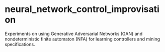 # neural_network_control_improvisation
Experiments on using Generative Adversarial Networks (GAN) and nondeterministic
finite automaton (NFA) for learning controllers and mining specifications. 

[Jazz Solos]:
wcgan.gif "Jazz Solos generated with GAN training"


